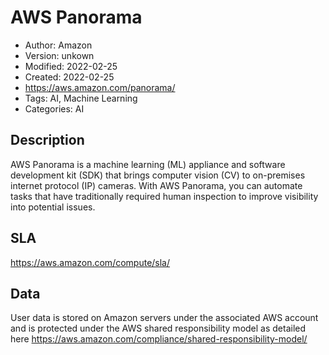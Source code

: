 # AWS Panorama

* Author: Amazon
* Version: unkown
* Modified: 2022-02-25
* Created: 2022-02-25
* <https://aws.amazon.com/panorama/>
* Tags: AI, Machine Learning
* Categories: AI

## Description

AWS Panorama is a machine learning (ML) appliance and software development kit (SDK) that brings computer vision (CV) to on-premises internet protocol (IP) cameras. With AWS Panorama, you can automate tasks that have traditionally required human inspection to improve visibility into potential issues.

## SLA

https://aws.amazon.com/compute/sla/

## Data

User data is stored on Amazon servers under the associated AWS account and is protected under the AWS shared responsibility model as detailed here https://aws.amazon.com/compliance/shared-responsibility-model/
